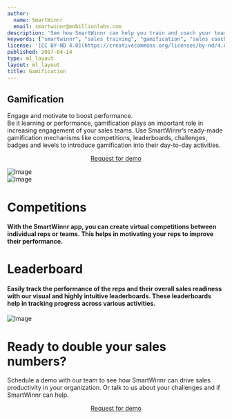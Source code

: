 ```yaml
---
author:
  name: SmartWinnr
  email: smartwinnr@mobillionlabs.com
description: 'See how SmartWinnr can help you train and coach your teams effectively'
keywords: ["smartwinnr", "sales training", "gamification", "sales coaching", "sales performance", "sales enablement", "solutions"]
license: '[CC BY-ND 4.0](https://creativecommons.org/licenses/by-nd/4.0)'
published: 2017-04-14
type: ml_layout
layout: ml_layout
title: Gamification
---
```


<section class=" white ml_no_padding_right50">
  <div class="row ml_div_contents_in_center">
    <div class="col-lg-5 col-md-12 col-sm-12 col-xs-12">
      <h1>Gamification</h1>
      <div class="ml-font20 ml_body_text_black">Engage and motivate to boost performance.</div>
      <div class="ml-font20 ml_body_text_black">Be it learning or performance, gamification plays an important role in increasing engagement of your sales teams. Use SmartWinnr’s ready-made gamification mechanisms like competitions, leaderboards, challenges, badges and levels to introduce gamification into their day-to-day activities.</div>
      <p align="center" class="ml-padding-top ml-padding-bottom10"><a class="ml-request-demo-button" align="center" href="/request-demo">Request for demo</a></p>
    </div>
    <div class="col-lg-7 col-md-12 col-sm-12 col-xs-12 padding0">
      <img class="ml_top_image" alt="Image" src="/images/gamification_hero.png"/>
    </div>
  </div>
</section>

<div class="row ml-margin0 padding50">
  <div class="col-lg-6 col-md-12 col-sm-12 col-xs-12 text-center">
    <img class="ml-dreamforce-image" alt="Image" src="/images/gamification/Final - Individual leaderboard.png"/>
  </div>
  <div class="col-lg-6 col-md-12 col-sm-12 col-xs-12">
    <h1 class="ml_body_text_black"> Competitions </h1>
    <h4 class="ml_body_text_black ml-margin-bottom10">With the SmartWinnr app, you can create virtual competitions between individual reps or teams. This helps in motivating your reps to improve their performance.</h4>
  </div>
</div>

<div class="row ml-margin0 white padding50">
  <div class="col-lg-6 col-md-12 col-sm-12 col-xs-12">
    <h1 class="ml_body_text_black"> Leaderboard </h1>
    <h4 class="ml_body_text_black ml-margin-bottom10">Easily track the performance of the reps and their overall sales readiness with our visual and highly intuitive leaderboards. These leaderboards help in tracking progress across various activities.</h4>
  </div>
  <div class="col-lg-6 col-md-12 col-sm-12 col-xs-12 text-center">
    <img class="ml-dreamforce-image" alt="Image" src="/images/gamification/Final - Quiz leaderboard.png"/>
  </div>
</div>

<div class="row ml-margin0 ml-whySM">
  <div class="col-md-12 col-sm-12">
    <h1 class="ml_body_text_white text-center">Ready to double your sales numbers?</h1>
    <div class="ml_body_text_white ml-subtext text-center ml_padding_desktop">Schedule a demo with our team to see how SmartWinnr can drive sales productivity in your organization. Or talk to us about your challenges and if SmartWinnr can help.</div>
    <p align="center" class="ml-margin-top50"><a class="ml-button" align="center" href="/request-demo">Request for demo</a></p>
  </div>
</div>
